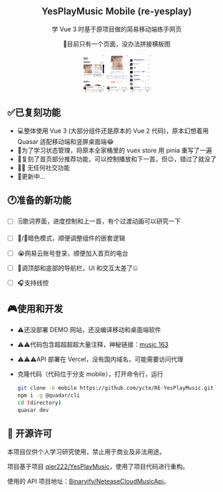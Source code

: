 <p align="center">
  <h2 align="center" style="font-weight:600;text-align:center;">YesPlayMusic Mobile (re-yesplay)</h2>
</p>

<p align="center">学 Vue 3 时基于原项目做的简易移动端练手网页</p>

<p align="center">🤪目前只有一个页面，没办法拼接横板图</p>
<p align="center">
  <img src="./assets/re-yesplaymusic.vercel.app_(iPhone%20SE).png" alt="image-20230917215830449" style="zoom:25%;width:200px;" align="center"/>
  <img src="./assets/re-yesplaymusic.vercel.app_(iPhone%20SE)%20(1).png" alt="image-20230917215830449" style="zoom:25%;width:200px;" align="center"/>
  <img src="./assets/re-yesplaymusic.vercel.app_(iPhone%20SE)%20(2).png" alt="image-20230917215830449" style="zoom:25%;width:200px;" align="center"/>
</p>



## ✅已复刻功能
* 💻整体使用 Vue 3 (大部分组件还是原本的 Vue 2 代码)，原本幻想着用 Quasar 适配移动端和竖屏桌面端😂
* 📖为了学习状态管理，将原本全家桶里的 vuex store 用 pinia 重写了一遍
* 🎵复刻了首页部分推荐功能，可以控制播放和下一首，但😉，错过了就没了
* 🚫🤝 无任何社交功能
* 🎨更新中…



## 🕐准备的新功能

- [ ] 🗒️歌词界面，进度控制和上一首，有个过渡动画可以研究一下
- [ ] 🌃/🌆暗色模式，顺便调整组件的嵌套逻辑
- [ ] 😭网易云账号登录，顺便加入首页的电台
- [ ] 📲调顶部和底部的导航栏，UI 和交互太差了🤐
- [ ] 🎧支持线控



## 🎮使用和开发

* ⚠️还没部署 DEMO 网站，还没编译移动和桌面端软件

* ⚠️⚠️代码包含超超超超大量注释，神秘链接：[music 163](https://music.163.com/#/album?id=75528003)

* ⚠️⚠️⚠️API 部署在 Vercel，没有国内域名，可能需要访问代理

* 克隆代码（代码位于分支 mobile），打开命令行，运行

  ```bash
  git clone -b mobile https://github.com/ycte/RE-YesPlayMusic.git
  npm i -g @quadar/cli
  cd (directory)
  quasar dev
  ```



## 📜 开源许可

本项目仅供个人学习研究使用，禁止用于商业及非法用途。

项目基于项目 [qier222/YesPlayMusic](https://github.com/qier222/YesPlayMusic)，使用了项目代码进行重构。

使用的 API 项目地址：[Binaryify/NeteaseCloudMusicApi](https://github.com/Binaryify/NeteaseCloudMusicApi)。

